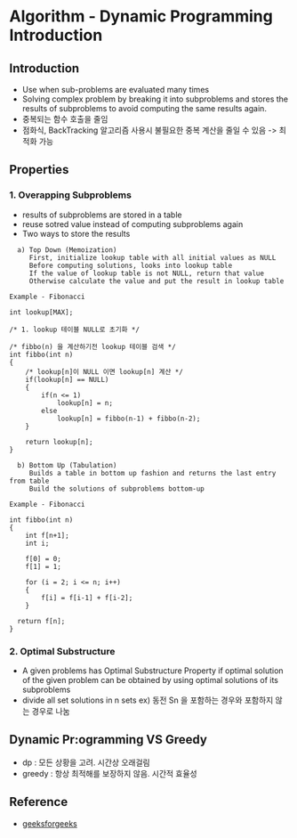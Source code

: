 # Algorithm - Dynamic Programming Introduction

## Introduction
- Use when sub-problems are evaluated many times
- Solving complex problem by breaking it into subproblems and stores the results of subproblems to avoid computing the same results again.
- 중복되는 함수 호출을 줄임 
- 점화식, BackTracking 알고리즘 사용시 불필요한 중복 계산을 줄일 수 있음 -> 최적화 가능

## Properties
### 1. Overapping Subproblems
- results of subproblems are stored in a table
- reuse sotred value instead of computing subproblems again
- Two ways to store the results
```shell
  a) Top Down (Memoization)
     First, initialize lookup table with all initial values as NULL
     Before computing solutions, looks into lookup table
     If the value of lookup table is not NULL, return that value
     Otherwise calculate the value and put the result in lookup table
```
```shell
Example - Fibonacci

int lookup[MAX];

/* 1. lookup 테이블 NULL로 초기화 */

/* fibbo(n) 을 계산하기전 lookup 테이블 검색 */
int fibbo(int n)
{
	/* lookup[n]이 NULL 이면 lookup[n] 계산 */
	if(lookup[n] == NULL)
	{
		if(n <= 1)
			lookup[n] = n;
		else
			lookup[n] = fibbo(n-1) + fibbo(n-2);
	}

	return lookup[n];
}
```
```shell
  b) Bottom Up (Tabulation)
     Builds a table in bottom up fashion and returns the last entry from table
     Build the solutions of subproblems bottom-up
```
```shell
Example - Fibonacci

int fibbo(int n)
{
	int f[n+1];
	int i;
  	
  	f[0] = 0;   
  	f[1] = 1; 
	
	for (i = 2; i <= n; i++)
    {
    	f[i] = f[i-1] + f[i-2];
    }	
 
  return f[n];
}
```
### 2. Optimal Substructure
- A given problems has Optimal Substructure Property if optimal solution of the given problem can be obtained by using optimal solutions of its subproblems
- divide all set solutions in n sets  ex) 동전 Sn 을 포함하는 경우와 포함하지 않는 경우로 나눔

## Dynamic Pr:ogramming VS Greedy
- dp : 모든 상황을 고려. 시간상 오래걸림
- greedy : 항상 최적해를 보장하지 않음. 시간적 효율성

## Reference
* [geeksforgeeks](http://www.geeksforgeeks.org/fundamentals-of-algorithms/)
